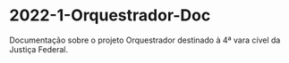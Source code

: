 # 2022-1-Orquestrador-Doc

Documentação sobre o projeto Orquestrador destinado à 4ª vara cível da Justiça Federal.
